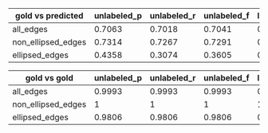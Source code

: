 | gold vs predicted  |   unlabeled_p |   unlabeled_r |   unlabeled_f |   labeled_p |   labeled_r |   labeled_f |
|--------------------|---------------|---------------|---------------|-------------|-------------|-------------|
| all_edges          |        0.7063 |        0.7018 |        0.7041 |      0.6388 |      0.6347 |      0.6368 |
| non_ellipsed_edges |        0.7314 |        0.7267 |        0.7291 |      0.6612 |      0.657  |      0.6591 |
| ellipsed_edges     |        0.4358 |        0.3074 |        0.3605 |      0.4358 |      0.3074 |      0.3605 |



| gold vs gold       |   unlabeled_p |   unlabeled_r |   unlabeled_f |   labeled_p |   labeled_r |   labeled_f |
|--------------------|---------------|---------------|---------------|-------------|-------------|-------------|
| all_edges          |        0.9993 |        0.9993 |        0.9993 |      0.9993 |      0.9993 |      0.9993 |
| non_ellipsed_edges |        1      |        1      |        1      |      1      |      1      |      1      |
| ellipsed_edges     |        0.9806 |        0.9806 |        0.9806 |      0.9806 |      0.9806 |      0.9806 |

